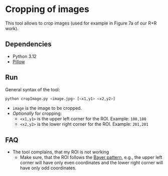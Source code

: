 # Cropping of images

This tool allows to crop images (used for example in Figure 7a of our R+R work).

## Dependencies
* Python 3.12
* [Pillow](https://pypi.org/project/pillow/)

## Run
General syntax of the tool:

```bash
python cropImage.py <image.jpg> [<x1,y1> <x2,y2>]
```

* `image` is the image to be cropped.
* _Optionally_ for cropping:
    * `<x1,y1>` is the upper left corner for the ROI. Example: `100,100`
    * `<x2,y2>` is the lower right corner for the ROI. Example: `201,201`

## FAQ
* The tool complains, that my ROI is not working
    * Make sure, that the ROI follows the [Bayer pattern](https://en.wikipedia.org/wiki/Bayer_filter), e.g., the upper left corner will have only even coordinates and the lower right corner will have only odd coordinates.
